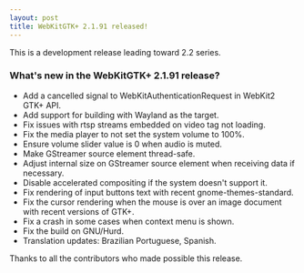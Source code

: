 ```yaml
---
layout: post
title: WebKitGTK+ 2.1.91 released!
---
```


This is a development release leading toward 2.2 series.

### What's new in the WebKitGTK+ 2.1.91 release?

 - Add a cancelled signal to WebKitAuthenticationRequest in WebKit2
   GTK+ API.
 - Add support for building with Wayland as the target.
 - Fix issues with rtsp streams embedded on video tag not loading.
 - Fix the media player to not set the system volume to 100%.
 - Ensure volume slider value is 0 when audio is muted.
 - Make GStreamer source element thread-safe.
 - Adjust internal size on GStreamer source element when receiving
   data if necessary.
 - Disable accelerated compositing if the system doesn't support it.
 - Fix rendering of input buttons text with recent
   gnome-themes-standard.
 - Fix the cursor rendering when the mouse is over an image document
   with recent versions of GTK+.
 - Fix a crash in some cases when context menu is shown.
 - Fix the build on GNU/Hurd.
 - Translation updates: Brazilian Portuguese, Spanish.

Thanks to all the contributors who made possible this release.